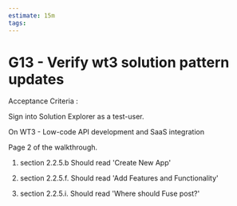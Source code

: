 ```yaml
---
estimate: 15m
tags:
---
```


# G13 - Verify wt3 solution pattern updates

Acceptance Criteria :

Sign into Solution Explorer as a test-user.

On WT3 - Low-code API development and SaaS integration

Page 2 of the walkthrough.

1. section 2.2.5.b Should read 'Create New App'

2. section 2.2.5.f. Should read 'Add Features and Functionality'

3. section 2.2.5.i. Should read 'Where should Fuse post?'
